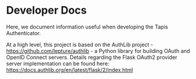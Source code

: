 # Developer Docs
Here, we document information useful when developing the Tapis Authenticator.

At a high level, this project is based on the AuthLib project - https://github.com/lepture/authlib - a Python library
for building OAuth and OpenID Connect servers. Details regarding the Flask OAuth2 provider server implementation can
be found here: https://docs.authlib.org/en/latest/flask/2/index.html


